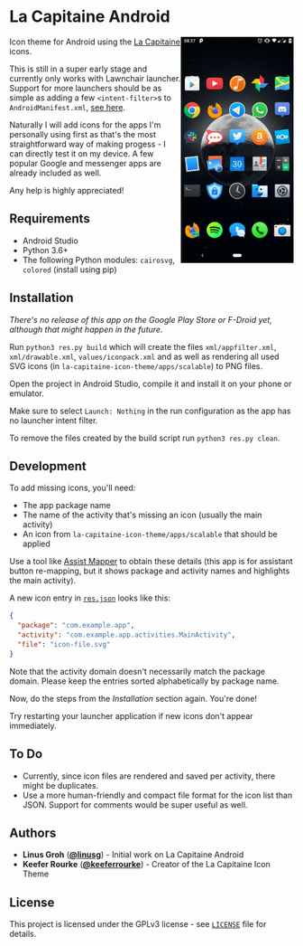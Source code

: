 # La Capitaine Android

<img src="homescreen.jpg" alt="Homescreen" height="400" align="right">

Icon theme for Android using the [La Capitaine](https://github.com/keeferrourke/la-capitaine-icon-theme)
icons.

This is still in a super early stage and currently only works with Lawnchair
launcher. Support for more launchers should be as simple as adding a few
`<intent-filter>`s to `AndroidManifest.xml`,
[see here](https://github.com/iamareebjamal/scratch_icon_pack_source/blob/master/app/src/main/AndroidManifest.xml).

Naturally I will add icons for the apps I'm personally using first as that's
the most straightforward way of making progess - I can directly test it on my
device. A few popular Google and messenger apps are already included as well.

Any help is highly appreciated!

## Requirements

- Android Studio
- Python 3.6+
- The following Python modules: `cairosvg`, `colored` (install using pip)

## Installation

*There's no release of this app on the Google Play Store or F-Droid yet,
although that might happen in the future.*

Run `python3 res.py build` which will create the files `xml/appfilter.xml`,
`xml/drawable.xml`, `values/iconpack.xml` and as well as rendering all used SVG
icons (in `la-capitaine-icon-theme/apps/scalable`) to PNG files.

Open the project in Android Studio, compile it and install it on your phone or
emulator.

Make sure to select `Launch: Nothing` in the run configuration as the app has
no launcher intent filter.

To remove the files created by the build script run `python3 res.py clean`.

## Development

To add missing icons, you'll need:

- The app package name
- The name of the activity that's missing an icon (usually the main activity)
- An icon from `la-capitaine-icon-theme/apps/scalable` that should be applied

Use a tool like [Assist Mapper](https://play.google.com/store/apps/details?id=amirz.assistmapper)
to obtain these details (this app is for assistant button re-mapping, but it
shows package and activity names and highlights the main activity).

A new icon entry in [`res.json`](res.json) looks like this:

```json
{
  "package": "com.example.app",
  "activity": "com.example.app.activities.MainActivity",
  "file": "icon-file.svg"
}
````

Note that the activity domain doesn't necessarily match the package domain.
Please keep the entries sorted alphabetically by package name.

Now, do the steps from the *Installation* section again. You're done!

Try restarting your launcher application if new icons don't appear immediately.

## To Do

- Currently, since icon files are rendered and saved per activity, there might
  be duplicates.
- Use a more human-friendly and compact file format for the icon list than JSON.
  Support for comments would be super useful as well.

## Authors

- **Linus Groh** ([**@linusg**](https://github.com/linusg/)) -
  Initial work on La Capitaine Android
- **Keefer Rourke** ([**@keeferrourke**](https://github.com/keeferrourke/)) -
  Creator of the La Capitaine Icon Theme

## License

This project is licensed under the GPLv3 license - see [`LICENSE`](LICENSE)
file for details.
